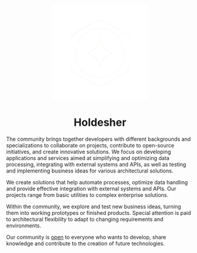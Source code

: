 <div align="center">
  <img
    width="256"
    src="https://github.com/Holdesher/.github/blob/main/assets/img/preview.png"
    alt="logo"
  />
  <h1>Holdesher</h1>
</div>

The community brings together developers with different backgrounds and specializations to collaborate on projects, contribute to open-source initiatives, and create innovative solutions. We focus on developing applications and services aimed at simplifying and optimizing data processing, integrating with external systems and APIs, as well as testing and implementing business ideas for various architectural solutions.

We create solutions that help automate processes, optimize data handling and provide effective integration with external systems and APIs. Our projects range from basic utilities to complex enterprise solutions.

Within the community, we explore and test new business ideas, turning them into working prototypes or finished products. Special attention is paid to architectural flexibility to adapt to changing requirements and environments.

Our community is [open](mailto:holdesher@ro.ru) to everyone who wants to develop, share knowledge and contribute to the creation of future technologies.
